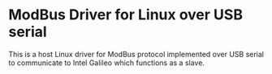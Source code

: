 # ModBus Driver for Linux over USB serial 

This is a host Linux driver for ModBus protocol implemented over USB serial to communicate to Intel Galileo which functions as a slave. 
